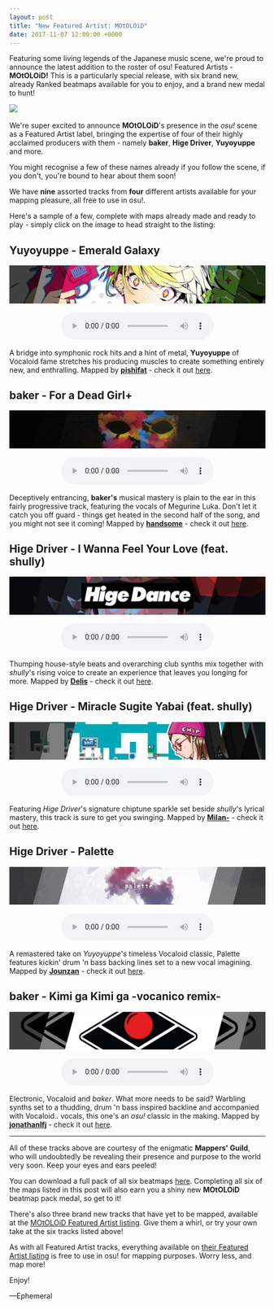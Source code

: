 ```yaml
---
layout: post
title: "New Featured Artist: MOtOLOiD"
date: 2017-11-07 12:00:00 +0000
---
```


Featuring some living legends of the Japanese music scene, we're proud to announce the latest addition to the roster of osu! Featured Artists - **MOtOLOiD!** This is a particularly special release, with six brand new, already Ranked beatmaps available for you to enjoy, and a brand new medal to hunt!

[![](https://assets.ppy.sh/artists/19/header.jpg)](https://osu.ppy.sh/beatmaps/artists/19)

We're super excited to announce **MOtOLOiD**'s presence in the _osu!_ scene as a Featured Artist label, bringing the expertise of four of their highly acclaimed producers with them - namely **baker**, **Hige Driver**, **Yuyoyuppe** and more.

You might recognise a few of these names already if you follow the scene, if you don't, you're bound to hear about them soon!

We have **nine** assorted tracks from **four** different artists available for your mapping pleasure, all free to use in osu!. 

Here's a sample of a few, complete with maps already made and ready to play - simply click on the image to head straight to the listing:

## Yuyoyuppe - Emerald Galaxy

[![](/wiki/shared/news/2017-11-07-new-featured-artist-motoloid/emerald-galaxy.jpg)](https://osu.ppy.sh/s/682286)

<center>
<audio controls>
<source src="https://assets.ppy.sh/artists/19/previews/363.mp3" type="audio/mpeg">
</audio>
</center>

A bridge into symphonic rock hits and a hint of metal, **Yuyoyuppe** of Vocaloid fame stretches his producing muscles to create something entirely new, and enthralling. Mapped by [**pishifat**](https://osu.ppy.sh/users/3178418) - check it out [here](https://osu.ppy.sh/s/682286).

## baker - For a Dead Girl+

[![](/wiki/shared/news/2017-11-07-new-featured-artist-motoloid/dead-girl.jpg)](https://osu.ppy.sh/s/682287)

<center>
<audio controls>
<source src="https://assets.ppy.sh/artists/19/previews/356.mp3" type="audio/mpeg">
</audio>
</center>

Deceptively entrancing, **baker's** musical mastery is plain to the ear in this fairly progressive track, featuring the vocals of Megurine Luka. Don't let it catch you off guard - things get heated in the second half of the song, and you might not see it coming! Mapped by [**handsome**](https://osu.ppy.sh/users/2123087) - check it out [here](https://osu.ppy.sh/s/682287).

## Hige Driver - I Wanna Feel Your Love (feat. shully)

[![](/wiki/shared/news/2017-11-07-new-featured-artist-motoloid/feel-your-love.jpg)](https://osu.ppy.sh/s/682289)

<center>
<audio controls>
<source src="https://assets.ppy.sh/artists/19/previews/359.mp3" type="audio/mpeg">
</audio>
</center>

Thumping house-style beats and overarching club synths mix together with _shully_'s rising voice to create an experience that leaves you longing for more. Mapped by [**Delis**](https://osu.ppy.sh/users/1603923) - check it out [here](https://osu.ppy.sh/s/682289).

## Hige Driver - Miracle Sugite Yabai (feat. shully)

[![](/wiki/shared/news/2017-11-07-new-featured-artist-motoloid/miracle.jpg)](https://osu.ppy.sh/s/682290)

<center>
<audio controls>
<source src="https://assets.ppy.sh/artists/19/previews/360.mp3" type="audio/mpeg">
</audio>
</center>

Featuring _Hige Driver_'s signature chiptune sparkle set beside _shully_'s lyrical mastery, this track is sure to get you swinging. Mapped by [**Milan-**](https://osu.ppy.sh/users/1052994) - check it out [here](https://osu.ppy.sh/s/682290).

## Hige Driver - Palette

[![](/wiki/shared/news/2017-11-07-new-featured-artist-motoloid/palette.jpg)](https://osu.ppy.sh/s/682416)

<center>
<audio controls>
<source src="https://assets.ppy.sh/artists/19/previews/361.mp3" type="audio/mpeg">
</audio>
</center>

A remastered take on _Yuyoyuppe_'s timeless Vocaloid classic, Palette features kickin' drum 'n bass backing lines set to a new vocal imagining. Mapped by [**Jounzan**](https://osu.ppy.sh/users/1848318) - check it out [here](https://osu.ppy.sh/s/682416).

## baker - Kimi ga Kimi ga -vocanico remix-

[![](/wiki/shared/news/2017-11-07-new-featured-artist-motoloid/kimiga.jpg)](https://osu.ppy.sh/s/682595)

<center>
<audio controls>
<source src="https://assets.ppy.sh/artists/19/previews/357.mp3" type="audio/mpeg">
</audio>
</center>

Electronic, Vocaloid and _baker_. What more needs to be said? Warbling synths set to a thudding, drum 'n bass inspired backline and accompanied with Vocaloid.. vocals, this one's an _osu!_ classic in the making. Mapped by [**jonathanlfj**](https://osu.ppy.sh/users/270377) - check it out [here](https://osu.ppy.sh/s/682595).

------

All of these tracks above are courtesy of the enigmatic **Mappers' Guild**, who will undoubtedly be revealing their presence and purpose to the world very soon. Keep your eyes and ears peeled!

You can download a full pack of all six beatmaps [here](https://assets.ppy.sh/beatmap-packs/MOtOLOiD.zip). Completing all six of the maps listed in this post will also earn you a shiny new **MOtOLOiD** beatmap pack medal, so get to it!

There's also three brand new tracks that have yet to be mapped, available at the [MOtOLOiD Featured Artist listing](https://osu.ppy.sh/beatmaps/artists/19). Give them a whirl, or try your own take at the six tracks listed above!

As with all Featured Artist tracks, everything available on [their Featured Artist listing](https://osu.ppy.sh/beatmaps/artists/19) is free to use in osu! for mapping purposes. Worry less, and map more!

Enjoy!

—Ephemeral

